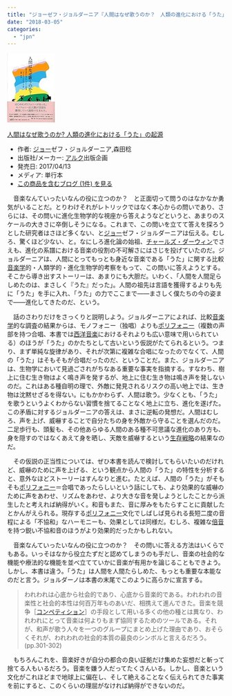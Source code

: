 ```yaml
---
title: "ジョーゼフ・ジョルダーニア『人間はなぜ歌うのか？　人類の進化における「うた」の起源』森田稔訳、アルク出版、2017年"
date: "2018-03-05"
categories: 
  - "jpn"
---
```


[![人間はなぜ歌うのか? 人類の進化における「うた」の起源](images/514s9oHIa7L._SL160_.jpg "人間はなぜ歌うのか? 人類の進化における「うた」の起源")](http://www.amazon.co.jp/exec/obidos/ASIN/4901213598/tortoisetau09-22/)

[人間はなぜ歌うのか? 人類の進化における「うた」の起源](http://www.amazon.co.jp/exec/obidos/ASIN/4901213598/tortoisetau09-22/)

- 作者: [ジョー](http://d.hatena.ne.jp/keyword/%A5%B8%A5%E7%A1%BC)ゼフ・ジョルダーニア,森田稔
- 出版社/メーカー: [アルク](http://d.hatena.ne.jp/keyword/%A5%A2%A5%EB%A5%AF)出版企画
- 発売日: 2017/04/13
- メディア: 単行本
- [この商品を含むブログ (1件) を見る](http://d.hatena.ne.jp/asin/4901213598/tortoisetau09-22)

　音楽なんていったいなんの役に立つのか？　と正面切って問うのはなかなか勇気がいることだ。とりわけそれがレトリックではなく本心からの問いであり、さらには、その問いに進化生物学的な視座から答えようなどというと、あまりのスケールの大きさに卒倒しそうになる。これまで、この問いを立てて答えを探ろうとした研究者はさほど多くない、と[ジョー](http://d.hatena.ne.jp/keyword/%A5%B8%A5%E7%A1%BC)ゼフ・ジョルダーニアは伝える。むしろ、驚くほど少ない、と。なにしろ進化論の始祖、[チャールズ・ダーウィン](http://d.hatena.ne.jp/keyword/%A5%C1%A5%E3%A1%BC%A5%EB%A5%BA%A1%A6%A5%C0%A1%BC%A5%A6%A5%A3%A5%F3)でさえも、進化の系譜における音楽の役割の不可解さにはさじを投げていたのだ。ジョルダーニアは、人間にとってもっとも身近な音楽である「うた」に関する比較[音楽学](http://d.hatena.ne.jp/keyword/%B2%BB%B3%DA%B3%D8)的・人類学的・進化生物学的考察をもって、この問いに答えようとする。そこから導き出すストーリーは、あまりにも大胆だ。いわく、「人間を人間足らしめたのは、まさしく『うた』だった」。人間の祖先は言語を獲得するよりも先に「うた」を手に入れ、「うた」の力でここまで――まさしく僕たちの今の姿まで――進化してきたのだ、という。

　話のさわりだけをさっくりと説明しよう。ジョルダーニアによれば、比較[音楽学](http://d.hatena.ne.jp/keyword/%B2%BB%B3%DA%B3%D8)的な調査の結果からは、モノフォニー（独唱）よりも[ポリフォニー](http://d.hatena.ne.jp/keyword/%A5%DD%A5%EA%A5%D5%A5%A9%A5%CB%A1%BC)（複数の声部を持つ合唱、本書では[西洋音楽](http://d.hatena.ne.jp/keyword/%C0%BE%CD%CE%B2%BB%B3%DA)におけるそれよりも広い意味で用いられている）のほうが「うた」のかたちとして古いという仮説がたてられるという。つまり、まず単純な旋律があり、それが次第に複雑な合唱になったのでなくて、人間の「うた」はそもそもが合唱だったのだ、ということだ。また、ジョルダーニアは、生物学において見過ごされがちなある重要な事実を指摘する。すなわち、樹上に住む生き物はよく鳴き声を発するが、地上に住む生き物は鳴き声を発しないのだ。これはある種自明の理で、外敵に発見されるリスクの高い地上では、生き物は沈黙せざるを得ない。にもかかわらず、人間は歌う。少なくとも、「うた」を歌うというよくわからない習慣を捨てることなく地上に立ち、進化を遂げた。この矛盾に対するジョルダーニアの答えは、まさに逆転の発想だ。人間はむしろ、声を上げ、威嚇することで自分たちの身を外敵から守ることを選んだのだ。二足歩行も、頭髪も、その他あらゆる人間のある種不可思議な進化のあり方も、身を隠すのではなくあえて身を晒し、天敵を威嚇するという[生存戦略](http://d.hatena.ne.jp/keyword/%C0%B8%C2%B8%C0%EF%CE%AC)の結果なのだ。

　その仮説の正当性については、ぜひ本書を読んで検討してもらいたいのだけれど、威嚇のために声を上げる、という観点から人間の「うた」の特性を分析すると、意外なほどストーリーはすんなりと進む。たとえば、人間の「うた」がそもそも[ポリフォニー](http://d.hatena.ne.jp/keyword/%A5%DD%A5%EA%A5%D5%A5%A9%A5%CB%A1%BC)＝合唱であったらしいという話にしても、より効果的な威嚇のために声をあわせ、リズムをあわせ、より大きな音を発しようとしたことから派生したと考えれば納得がいく。和音もまた、音に厚みをもたらすことに貢献したとかんがえられる。現存する[ポリフォニー](http://d.hatena.ne.jp/keyword/%A5%DD%A5%EA%A5%D5%A5%A9%A5%CB%A1%BC)文化でしばしば見られる長短二度の音程による「不協和」なハーモニーも、効果としては同様だ。むしろ、複雑な[倍音](http://d.hatena.ne.jp/keyword/%C7%DC%B2%BB)を持つ鋭い不協和音のほうがより効果的だったかもしれない。

　音楽なんていったいなんの役に立つのか？　その問いに答える方法はいくらでもある。いっそはなから役立たずだと認めてしまうのも手だし、音楽の社会的な機能や療法的な機能を並べ立てていかに音楽が有用かを論じることもできよう。しかし、本書は違う。「うた」は人間を人間たらしめた、もっとも重要な本能なのだと言う。ジョルダーノは本書の末尾でこのように高らかに宣言する。

> われわれは心底から社会的であり、心底から音楽的である。われわれの音楽性と社会的本性は何百万年ものあいだ、相携えて進んできた。音楽を競争［[コンペティション](http://d.hatena.ne.jp/keyword/%A5%B3%A5%F3%A5%DA%A5%C6%A5%A3%A5%B7%A5%E7%A5%F3)］の手段として用いる多くの他の種とは異なり、われわれにとって音楽は何よりもまず協同するためのツールである。それが、和声が歌う人々を一つのグループにまとめ上げた理由であり、おそらくそれが、われわれの社会的本質の最良のシンボルと言えるだろう。(pp.301-302)

　もちろんこれを、音楽好きが自分の都合の良い証拠だけ集めた妄想だと斬って捨てる人もいるだろう。音楽を嫌う人だってたくさんいる。しかし、音楽という文化がこれほどまで地球上に偏在し、そして絶えることなく伝えられてきた事実を前にすると、このくらいの理屈がなければ納得ができないのだ。
